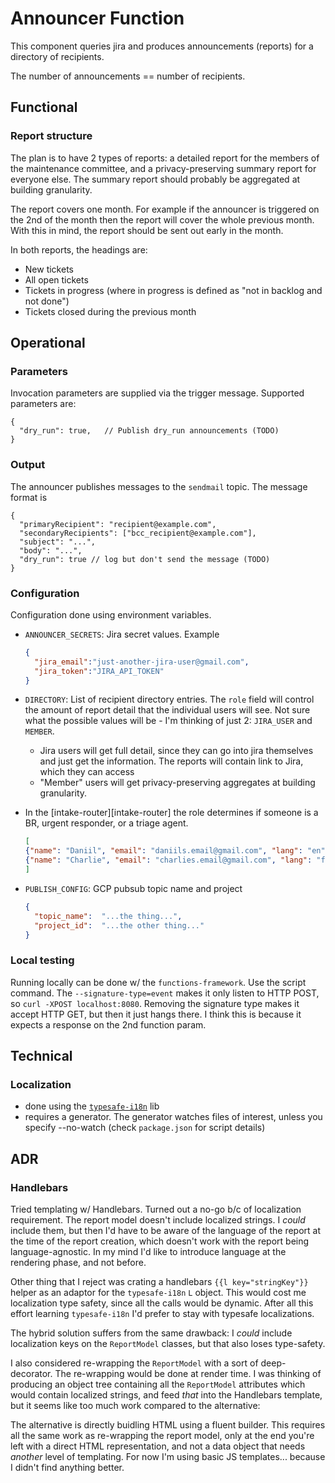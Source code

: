 # Announcer Function

This component queries jira and produces announcements (reports) for a directory of recipients.

The number of announcements == number of recipients.

## Functional 
### Report structure

The plan is to have 2 types of reports: a detailed report for the members of the maintenance
committee, and a privacy-preserving summary report for everyone else. The summary report should
probably be aggregated at building granularity.

The report covers one month. For example if the announcer is triggered on the 2nd of the month then
the report will cover the whole previous month. With this in mind, the report should be sent out
early in the month.

In both reports, the headings are:

* New tickets
* All open tickets
* Tickets in progress (where in progress is defined as "not in backlog and not done")
* Tickets closed during the previous month

## Operational
### Parameters

Invocation parameters are supplied via the trigger message.
Supported parameters are: 

```json5
{
  "dry_run": true,   // Publish dry_run announcements (TODO)
}
```

### Output

The announcer publishes messages to the `sendmail` topic. The message format is 

```json5
{
  "primaryRecipient": "recipient@example.com",
  "secondaryRecipients": ["bcc_recipient@example.com"],
  "subject": "...",
  "body": "...", 
  "dry_run": true // log but don't send the message (TODO)
}
```

### Configuration

Configuration done using environment variables.

* `ANNOUNCER_SECRETS`: Jira secret values. Example
  ```json
  {
    "jira_email":"just-another-jira-user@gmail.com",
    "jira_token":"JIRA_API_TOKEN"
  }
  ```
* `DIRECTORY`: List of recipient directory entries. The `role` field will control the amount of
  report detail that the individual users will see. Not sure what the possible values will be - I'm
  thinking of just 2: `JIRA_USER` and `MEMBER`.
    * Jira users will get full detail, since they can go into jira themselves and just get the
      information. The reports will contain link to Jira, which they can access
    * "Member" users will get privacy-preserving aggregates at building granularity.
* In the [intake-router][intake-router] the role determines if someone is a BR, urgent responder,
  or a triage agent.

  ```json 
  [
  {"name": "Daniil", "email": "daniils.email@gmail.com", "lang": "en", "roles": []},
  {"name": "Charlie", "email": "charlies.email@gmail.com", "lang": "fr", "roles": []},
  ]
  ```
* `PUBLISH_CONFIG`: GCP pubsub topic name and project
  ```json
  {
    "topic_name":  "...the thing...", 
    "project_id":  "...the other thing..."
  }
  ```

### Local testing

Running locally can be done w/ the `functions-framework`. Use the script command. The
`--signature-type=event` makes it only listen to HTTP POST, so `curl -XPOST localhost:8080`.
Removing the signature type makes it accept HTTP GET, but then it just hangs there. I think this is
because it expects a response on the 2nd function param.

## Technical
### Localization

- done using the [`typesafe-i18n`][typesafe-i18n] lib
- requires a generator. The generator watches files of interest, unless you specify --no-watch
  (check `package.json` for script details)
  
## ADR

### Handlebars

Tried templating w/ Handlebars. Turned out a no-go b/c of localization requirement. The report model
doesn't include localized strings. I _could_ include them, but then I'd have to be aware of the
language of the report at the time of the report creation, which doesn't work with the report being
language-agnostic. In my mind I'd like to introduce language at the rendering phase, and not before.

Other thing that I reject was crating a handlebars `{{l key="stringKey"}}` helper as an adaptor for
the `typesafe-i18n` `L` object. This would cost me localization type safety, since all the calls
would be dynamic. After all this effort learning `typesafe-i18n` I'd prefer to stay with typesafe
localizations.

The hybrid solution suffers from the same drawback: I _could_ include localization keys on the
`ReportModel` classes, but that also loses type-safety.

I also considered re-wrapping the `ReportModel` with a sort of deep-decorator. The re-wrapping would
be done at render time. I was thinking of producing an object tree containing all the
`ReportModel` attributes which would contain localized strings, and feed _that_ into the Handlebars
template, but it seems like too much work compared to the alternative:

The alternative is directly buidling HTML using a fluent builder. This requires all the same work as
re-wrapping the report model, only at the end you're left with a direct HTML representation, and not
a data object that needs _another_ level of templating. For now I'm using basic JS templates...
because I didn't find anything better.


[typesafe-i18n]: https://github.com/ivanhofer/typesafe-i18n
